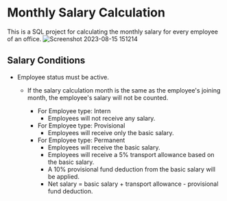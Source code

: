 # Monthly Salary Calculation

This is a SQL project for calculating the monthly salary for every employee of an office.
![Screenshot 2023-08-15 151214](https://github.com/zsaaupo/MonthlySalaryCalculation/assets/46224041/62f4240d-d1f5-4e6e-b4f9-9a7883c55ff7)

## Salary Conditions

* Employee status must be active.

    * If the salary calculation month is the same as the employee's joining month, the employee's salary will not be counted.

        * For Employee type: Intern
            - Employees will not receive any salary.
        * For Employee type: Provisional
            - Employees will receive only the basic salary.
        * For Employee type: Permanent
            - Employees will receive the basic salary.
            - Employees will receive a 5% transport allowance based on the basic salary.
            - A 10% provisional fund deduction from the basic salary will be applied.
            - Net salary = basic salary + transport allowance - provisional fund deduction.
